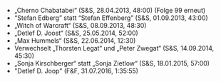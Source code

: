- „Cherno Chabatabei“ (S&S, 28.04.2013, 48:00) (Folge 99 erneut)
- “Stefan Edberg” statt “Stefan Effenberg” (S&S, 01.09.2013, 43:00)
- „Witch of Warcraft“ (S&S, 08.09.2013, 48:30)
- „Detlef D. Joost“ (S&S, 25.05.2014, 52:00)
- „Max Hummels“ (S&S, 22.06.2014, 12:30)
- Verwechselt „Thorsten Legat“ und „Peter Zwegat“ (S&S, 14.09.2014, 45:30)
- „Sonja Kirschberger“ statt „Sonja Zietlow“ (S&S, 18.01.2015, 57:00)
- "Detlef D. Joop" (F&F, 31.07.2016, 1:35:55)
  
